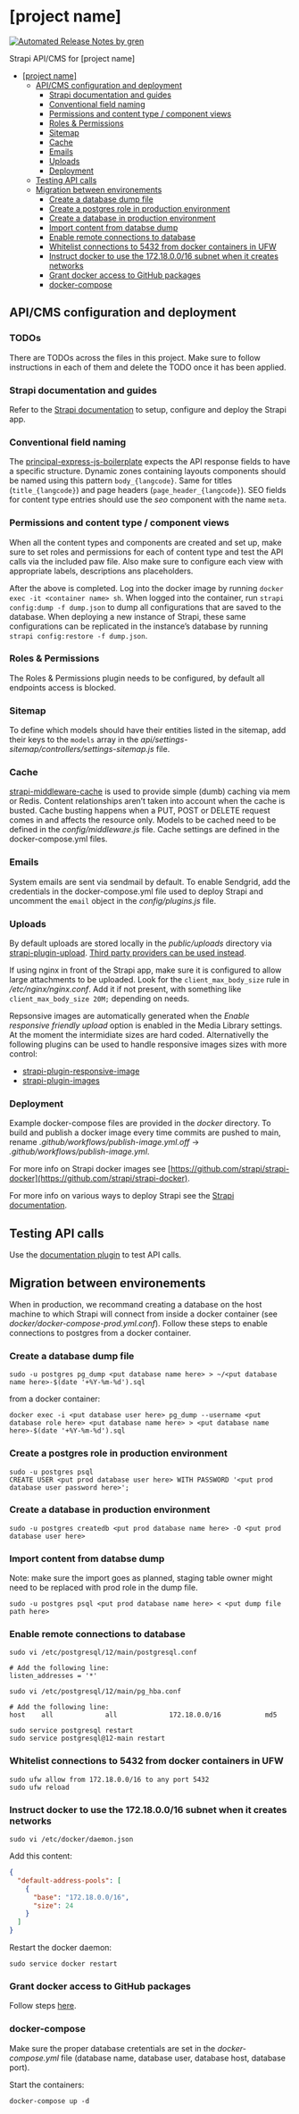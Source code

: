 
# [project name]

[![Automated Release Notes by gren](https://img.shields.io/badge/%F0%9F%A4%96-release%20notes-00B2EE.svg)](https://github-tools.github.io/github-release-notes/)

Strapi API/CMS for [project name]

- [[project name]](#project-name)
  - [API/CMS configuration and deployment](#apicms-configuration-and-deployment)
    - [Strapi documentation and guides](#strapi-documentation-and-guides)
    - [Conventional field naming](#conventional-field-naming)
    - [Permissions and content type / component views](#permissions-and-content-type--component-views)
    - [Roles & Permissions](#roles--permissions)
    - [Sitemap](#sitemap)
    - [Cache](#cache)
    - [Emails](#emails)
    - [Uploads](#uploads)
    - [Deployment](#deployment)
  - [Testing API calls](#testing-api-calls)
  - [Migration between environements](#migration-between-environements)
    - [Create a database dump file](#create-a-database-dump-file)
    - [Create a postgres role in production environment](#create-a-postgres-role-in-production-environment)
    - [Create a database in production environment](#create-a-database-in-production-environment)
    - [Import content from databse dump](#import-content-from-databse-dump)
    - [Enable remote connections to database](#enable-remote-connections-to-database)
    - [Whitelist connections to 5432 from docker containers in UFW](#whitelist-connections-to-5432-from-docker-containers-in-ufw)
    - [Instruct docker to use the 172.18.0.0/16 subnet when it creates networks](#instruct-docker-to-use-the-172180016-subnet-when-it-creates-networks)
    - [Grant docker access to GitHub packages](#grant-docker-access-to-github-packages)
    - [docker-compose](#docker-compose)

## API/CMS configuration and deployment

### TODOs

There are TODOs across the files in this project. Make sure to follow instructions in each of them and delete the TODO once it has been applied.
### Strapi documentation and guides

Refer to the [Strapi documentation](https://strapi.io/documentation/v3.x/getting-started/introduction.html) to setup, configure and deploy the Strapi app.

### Conventional field naming

The [principal-express-js-boilerplate](https://github.com/principalstudio/principal-express-js-boilerplate) expects the API response fields to have a specific structure. Dynamic zones containing layouts components should be named using this pattern `body_{langcode}`. Same for titles (`title_{langcode}`) and page headers (`page_header_{langcode}`). SEO fields for content type entries should use the _seo_ component with the name `meta`.

### Permissions and content type / component views

When all the content types and components are created and set up, make sure to set roles and permissions for each of content type and test the API calls via the included paw file. Also make sure to configure each view with appropriate labels, descriptions ans placeholders.

After the above is completed. Log into the docker image by running `docker exec -it <container name> sh`. When logged into the container, run `strapi config:dump -f dump.json` to dump all configurations that are saved to the database. When deploying a new instance of Strapi, these same configurations can be replicated in the instance’s database by running `strapi config:restore -f dump.json`.

### Roles & Permissions

The Roles & Permissions plugin needs to be configured, by default all endpoints access is blocked.

### Sitemap

To define which models should have their entities listed in the sitemap, add their keys to the `models` array in the _api/settings-sitemap/controllers/settings-sitemap.js_ file.

### Cache

[strapi-middleware-cache](https://github.com/patrixr/strapi-middleware-cache) is used to provide simple (dumb) caching via mem or Redis. Content relationships aren’t taken into account when the cache is busted. Cache busting happens when a PUT, POST or DELETE request comes in and affects the resource only. Models to be cached need to be defined in the _config/middleware.js_ file. Cache settings are defined in the docker-compose.yml files.

### Emails

System emails are sent via sendmail by default. To enable Sendgrid, add the credentials in the docker-compose.yml file used to deploy Strapi and uncomment the `email` object in the _config/plugins.js_ file.

### Uploads

By default uploads are stored locally in the _public/uploads_ directory via [strapi-plugin-upload](https://github.com/strapi/strapi/tree/master/packages/strapi-plugin-upload). [Third party providers can be used instead](https://strapi.io/documentation/3.0.0-beta.x/plugins/upload.html#using-a-provider).

If using nginx in front of the Strapi app, make sure it is configured to allow large attachments to be uploaded. Look for the `client_max_body_size` rule in _/etc/nginx/nginx.conf_. Add it if not present, with something like `client_max_body_size 20M;` depending on needs.

Repsonsive images are automatically generated when the _Enable responsive friendly upload_ option is enabled in the Media Library settings. At the moment the intermidiate sizes are hard coded. Alternativelly the following plugins can be used to handle responsive images sizes with more control:

- [strapi-plugin-responsive-image](https://github.com/nicolashmln/strapi-plugin-responsive-image)
- [strapi-plugin-images](https://github.com/Froelund/strapi-plugin-images)

### Deployment

Example docker-compose files are provided in the _docker_ directory. To build and publish a docker image every time commits are pushed to main, rename _.github/workflows/publish-image.yml.off_ -> _.github/workflows/publish-image.yml_.

For more info on Strapi docker images see [https://github.com/strapi/strapi-docker](https://github.com/strapi/strapi-docker).

For more info on various ways to deploy Strapi see the [Strapi documentation](https://strapi.io/documentation/v3.x/getting-started/deployment.html#hosting-provider-guides).

## Testing API calls

Use the [documentation plugin](https://strapi.io/documentation/v3.x/plugins/documentation.html) to test API calls.

## Migration between environements

When in production, we recommand creating a database on the host machine to which Strapi will connect from inside a docker container (see _docker/docker-compose-prod.yml.conf_). Follow these steps to enable connections to postgres from a docker container.

### Create a database dump file

```shell
sudo -u postgres pg_dump <put database name here> > ~/<put database name here>-$(date '+%Y-%m-%d').sql
```

from a docker container:

```shell
docker exec -i <put database user here> pg_dump --username <put database role here> <put database name here> > <put database name here>-$(date '+%Y-%m-%d').sql
```

### Create a postgres role in production environment

```shell
sudo -u postgres psql
CREATE USER <put prod database user here> WITH PASSWORD '<put prod database user password here>';
```

### Create a database in production environment

```shell
sudo -u postgres createdb <put prod database name here> -O <put prod database user here>
```

### Import content from databse dump

Note: make sure the import goes as planned, staging table owner might need to be replaced with prod role in the dump file.

```shell
sudo -u postgres psql <put prod database name here> < <put dump file path here>
```

### Enable remote connections to database

```shell
sudo vi /etc/postgresql/12/main/postgresql.conf

# Add the following line:
listen_addresses = '*'
```

```shell
sudo vi /etc/postgresql/12/main/pg_hba.conf

# Add the following line:
host    all             all             172.18.0.0/16           md5
```

```shell
sudo service postgresql restart
sudo service postgresql@12-main restart
```

### Whitelist connections to 5432 from docker containers in UFW

```shell
sudo ufw allow from 172.18.0.0/16 to any port 5432
sudo ufw reload
```

### Instruct docker to use the 172.18.0.0/16 subnet when it creates networks

```shell
sudo vi /etc/docker/daemon.json
```

Add this content:

```json
{
  "default-address-pools": [
    {
      "base": "172.18.0.0/16",
      "size": 24
    }
  ]
}
```

Restart the docker daemon:

```shell
sudo service docker restart
```

### Grant docker access to GitHub packages

Follow steps [here](https://docs.github.com/en/free-pro-team@latest/packages/using-github-packages-with-your-projects-ecosystem/configuring-docker-for-use-with-github-packages).

### docker-compose

Make sure the proper database cretentials are set in the _docker-compose.yml_ file (database name, database user, database host, database port).

Start the containers:

```shell
docker-compose up -d
```